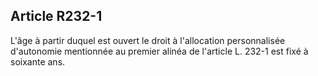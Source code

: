 ## Article R232-1

L'âge à partir duquel est ouvert le droit à l'allocation personnalisée d'autonomie mentionnée au premier
alinéa de l'article L. 232-1 est fixé à soixante ans.

